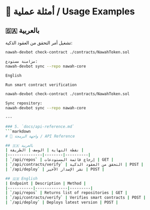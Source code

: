 # 🧠 أمثلة عملية / Usage Examples

## 🇸🇦 بالعربية
تشغيل أمر التحقق من العقود الذكية:
```bash
nawah-devbot check-contract ./contracts/NawahToken.sol

مزامنة مستودع:
nawah-devbot sync --repo nawah-core

English 

Run smart contract verification

nawah-devbot check-contract ./contracts/NawahToken.sol

Sync repository:
nawah-devbot sync --repo nawah-core

---

### 5. `docs/api-reference.md`
```markdown
# 📘 واجهة البرمجة / API Reference

## 🇸🇦 بالعربية
| نقطة النهاية | الوصف | الطريقة |
|---------------|--------|----------|
| `/api/repos` | إرجاع قائمة المستودعات | GET |
| `/api/contracts/verify` | التحقق من العقود الذكية | POST |
| `/api/deploy` | نشر الإصدار الأخير | POST |

## 🇬🇧 English
| Endpoint | Description | Method |
|-----------|--------------|---------|
| `/api/repos` | Returns list of repositories | GET |
| `/api/contracts/verify` | Verifies smart contracts | POST |
| `/api/deploy` | Deploys latest version | POST |
